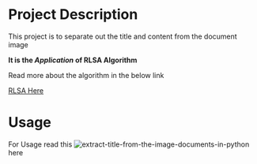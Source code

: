 # Project Description

This project is to separate out the title and content from the document image

**It is the *Application* of RLSA Algorithm**

Read more about the algorithm in the below link

[RLSA Here](https://github.com/Vasistareddy/pythonRLSA)

# Usage

For Usage read this ![extract-title-from-the-image-documents-in-python](https://medium.com/@vasista/extract-title-from-the-image-documents-in-python-application-of-rlsa-58f91237901f) here


